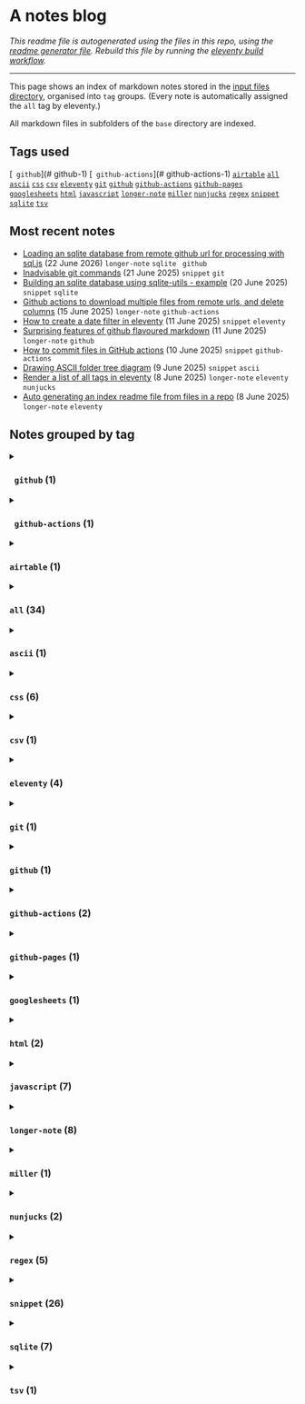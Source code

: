 # A notes blog

_This readme file is autogenerated using the files in this repo, using the [readme generator file](/base/create-readme.md). Rebuild this file by running the [eleventy build workflow](https://github.com/aewshopping/repo-blog/actions/workflows/eleventy-build.yaml)._

---

This page shows an index of markdown notes stored in the [input files directory](/base/), organised into `tag` groups. (Every note is automatically assigned the `all` tag by eleventy.)

All markdown files in subfolders of the `base` directory are indexed.

## Tags used

[` github`](# github-1)&#8197;[` github-actions`](# github-actions-1)&#8197;[`airtable`](#airtable-1)&#8197;[`all`](#all-34)&#8197;[`ascii`](#ascii-1)&#8197;[`css`](#css-6)&#8197;[`csv`](#csv-1)&#8197;[`eleventy`](#eleventy-4)&#8197;[`git`](#git-1)&#8197;[`github`](#github-1)&#8197;[`github-actions`](#github-actions-2)&#8197;[`github-pages`](#github-pages-1)&#8197;[`googlesheets`](#googlesheets-1)&#8197;[`html`](#html-2)&#8197;[`javascript`](#javascript-7)&#8197;[`longer-note`](#longer-note-8)&#8197;[`miller`](#miller-1)&#8197;[`nunjucks`](#nunjucks-2)&#8197;[`regex`](#regex-5)&#8197;[`snippet`](#snippet-26)&#8197;[`sqlite`](#sqlite-7)&#8197;[`tsv`](#tsv-1)&#8197;

## Most recent notes
- [Loading an sqlite database from remote github url for processing with sql.js](./base/notes/load-sqlite-from-gh.md) (22 June 2026) `longer-note` `sqlite` ` github`
- [Inadvisable git commands](./base/snippets/inadvisable-git.md) (21 June 2025) `snippet` `git`
- [Building an sqlite database using sqlite-utils - example](./base/snippets/sqlite-utils-build-db-example.md) (20 June 2025) `snippet` `sqlite`
- [Github actions to download multiple files from remote urls, and delete columns](./base/notes/github-workflow-csv-tsv-manipulate.md) (15 June 2025) `longer-note` `github-actions`
- [How to create a date filter in eleventy](./base/snippets/eleventy-date-filter.md) (11 June 2025) `snippet` `eleventy`
- [Surprising features of github flavoured markdown](./base/notes/github-flavoured-markdown-surprises.md) (11 June 2025) `longer-note` `github`
- [How to commit files in GitHub actions](./base/snippets/commit-files-gh-actions.md) (10 June 2025) `snippet` `github-actions`
- [Drawing ASCII folder tree diagram](./base/snippets/create-folder-tree-in-ascii.md) (9 June 2025) `snippet` `ascii`
- [Render a list of all tags in eleventy](./base/notes/eleventy-iterate-tags.md) (8 June 2025) `longer-note` `eleventy` `nunjucks`
- [Auto generating an index readme file from files in a repo](./base/notes/eleventy-generate-readme-from-repo-files.md) (8 June 2025) `longer-note` `eleventy`

## Notes grouped by tag

<details>
<summary>

### ` github` (1)</summary>
- [Loading an sqlite database from remote github url for processing with sql.js](./base/notes/load-sqlite-from-gh.md) (22 June 2026) `longer-note` `sqlite` ` github`
---
</details>
<details>
<summary>

### ` github-actions` (1)</summary>
- [Loading Miller in github actions or codespaces terminal](./base/snippets/loading-miller-in-terminal-or-actions.md) (5 June 2025) `snippet` `miller` ` github-actions`
---
</details>
<details>
<summary>

### `airtable` (1)</summary>
- [Regex is implemented differently in different contexts](./base/snippets/regex-different-implementations.md) (11 January 2025) `snippet` `regex` `airtable`
---
</details>
<details>
<summary>

### `all` (34)</summary>
- [Loading an sqlite database from remote github url for processing with sql.js](./base/notes/load-sqlite-from-gh.md) (22 June 2026) `longer-note` `sqlite` ` github`
- [Inadvisable git commands](./base/snippets/inadvisable-git.md) (21 June 2025) `snippet` `git`
- [Building an sqlite database using sqlite-utils - example](./base/snippets/sqlite-utils-build-db-example.md) (20 June 2025) `snippet` `sqlite`
- [Github actions to download multiple files from remote urls, and delete columns](./base/notes/github-workflow-csv-tsv-manipulate.md) (15 June 2025) `longer-note` `github-actions`
- [How to create a date filter in eleventy](./base/snippets/eleventy-date-filter.md) (11 June 2025) `snippet` `eleventy`
- [Surprising features of github flavoured markdown](./base/notes/github-flavoured-markdown-surprises.md) (11 June 2025) `longer-note` `github`
- [How to commit files in GitHub actions](./base/snippets/commit-files-gh-actions.md) (10 June 2025) `snippet` `github-actions`
- [Drawing ASCII folder tree diagram](./base/snippets/create-folder-tree-in-ascii.md) (9 June 2025) `snippet` `ascii`
- [Render a list of all tags in eleventy](./base/notes/eleventy-iterate-tags.md) (8 June 2025) `longer-note` `eleventy` `nunjucks`
- [Auto generating an index readme file from files in a repo](./base/notes/eleventy-generate-readme-from-repo-files.md) (8 June 2025) `longer-note` `eleventy`
- [Loading Miller in github actions or codespaces terminal](./base/snippets/loading-miller-in-terminal-or-actions.md) (5 June 2025) `snippet` `miller` ` github-actions`
- [How to serve static sites in GitHub pages](./base/notes/eleventy-github-pages-options.md) (5 May 2025) `longer-note` `github-pages`
- [css paragraph text height](./base/snippets/css-para-height.md) (31 March 2025) `snippet` `css`
- [focus-visible is a good way to register focus state](./base/snippets/focus-visible-for-focus.md) (30 January 2025) `snippet` `css`
- [Tweaking colour to some other colour in css](./base/snippets/css-tweak-colour.md) (30 January 2025) `snippet` `css`
- [Simple colour mode option in css with has selector](./base/snippets/simple-colour-mode-with-has-css.md) (28 January 2025) `snippet` `css`
- [How to set top left bottom right in css with one inset property](./base/snippets/inset-css-property.md) (27 January 2025) `snippet` `css`
- [How to style html details elements with css](./base/snippets/styling-details-element-css.md) (26 January 2025) `snippet` `css` `html`
- [matchAll output from javascript is like this](./base/snippets/matchall-array-output.md) (23 January 2025) `snippet` `regex` `javascript`
- [How to use regex to capture tags and taxonomies](./base/snippets/regex-get-tags-and-taxonomies.md) (21 January 2025) `snippet` `regex`
- [How to use &quot;For loops&quot; to access values in JavaScript object and arrays](./base/notes/loops-javascript-objects-and-arrays.md) (21 January 2025) `longer-note` `javascript`
- [How to find all instances of match pattern in regex using JavaScript](./base/snippets/find-all-match-regex.md) (20 January 2025) `snippet` `regex` `javascript`
- [How to output a json file from a raw json object with eleventy](./base/snippets/json-file-from-eleventy.md) (19 January 2025) `snippet` `eleventy` `nunjucks` `javascript`
- [How to us regex to wrap text paragraphs in &lt;p&gt; tags](./base/snippets/regex-wrap-para.md) (17 January 2025) `snippet` `regex` `javascript`
- [JavaScript find in string method returns -1 if no match found](./base/snippets/js-find-string-result.md) (15 January 2025) `snippet` `javascript`
- [You can select a random row from an sqlite table but there are faster and slower ways to do it](./base/snippets/select-random-row-sqlit.md) (14 January 2025) `snippet` `sqlite`
- [Links with text fragments can link to specific text on a webpage](./base/notes/html-text-frags.md) (13 January 2025) `longer-note` `html` `javascript`
- [Regex is implemented differently in different contexts](./base/snippets/regex-different-implementations.md) (11 January 2025) `snippet` `regex` `airtable`
- [You can use a map function together with lambda function in Googlesheets to apply a formula to every cell in an array](./base/snippets/googlesheets-lambda-function.md) (10 January 2025) `snippet` `googlesheets`
- [csv files cannot contain line breaks in a field entry](./base/snippets/csv-no-line-breaks-in-cell.md) (10 January 2025) `snippet` `csv` `tsv`
- [You can&#39;t change column names in a table in SQLite unless you have version greater than 3.25.0](./base/snippets/sqlite-rename-column-challenge.md) (9 January 2025) `snippet` `sqlite`
- [You can&#39;t change the type of a column in sqlite, you have to create a new table with the column type you want and copy it across](./base/snippets/sqlite-cant-change-column-type.md) (9 January 2025) `snippet` `sqlite`
- [There is no date type in SQLite](./base/snippets/sqlite-no-date-type.md) (8 January 2025) `snippet` `sqlite`
- [SQLite is loosely typed ie pretty much any type of data can go in any column](./base/snippets/sqlite-is-loosely-typed.md) (8 January 2025) `snippet` `sqlite`
---
</details>
<details>
<summary>

### `ascii` (1)</summary>
- [Drawing ASCII folder tree diagram](./base/snippets/create-folder-tree-in-ascii.md) (9 June 2025) `snippet` `ascii`
---
</details>
<details>
<summary>

### `css` (6)</summary>
- [css paragraph text height](./base/snippets/css-para-height.md) (31 March 2025) `snippet` `css`
- [focus-visible is a good way to register focus state](./base/snippets/focus-visible-for-focus.md) (30 January 2025) `snippet` `css`
- [Tweaking colour to some other colour in css](./base/snippets/css-tweak-colour.md) (30 January 2025) `snippet` `css`
- [Simple colour mode option in css with has selector](./base/snippets/simple-colour-mode-with-has-css.md) (28 January 2025) `snippet` `css`
- [How to set top left bottom right in css with one inset property](./base/snippets/inset-css-property.md) (27 January 2025) `snippet` `css`
- [How to style html details elements with css](./base/snippets/styling-details-element-css.md) (26 January 2025) `snippet` `css` `html`
---
</details>
<details>
<summary>

### `csv` (1)</summary>
- [csv files cannot contain line breaks in a field entry](./base/snippets/csv-no-line-breaks-in-cell.md) (10 January 2025) `snippet` `csv` `tsv`
---
</details>
<details>
<summary>

### `eleventy` (4)</summary>
- [How to create a date filter in eleventy](./base/snippets/eleventy-date-filter.md) (11 June 2025) `snippet` `eleventy`
- [Render a list of all tags in eleventy](./base/notes/eleventy-iterate-tags.md) (8 June 2025) `longer-note` `eleventy` `nunjucks`
- [Auto generating an index readme file from files in a repo](./base/notes/eleventy-generate-readme-from-repo-files.md) (8 June 2025) `longer-note` `eleventy`
- [How to output a json file from a raw json object with eleventy](./base/snippets/json-file-from-eleventy.md) (19 January 2025) `snippet` `eleventy` `nunjucks` `javascript`
---
</details>
<details>
<summary>

### `git` (1)</summary>
- [Inadvisable git commands](./base/snippets/inadvisable-git.md) (21 June 2025) `snippet` `git`
---
</details>
<details>
<summary>

### `github` (1)</summary>
- [Surprising features of github flavoured markdown](./base/notes/github-flavoured-markdown-surprises.md) (11 June 2025) `longer-note` `github`
---
</details>
<details>
<summary>

### `github-actions` (2)</summary>
- [Github actions to download multiple files from remote urls, and delete columns](./base/notes/github-workflow-csv-tsv-manipulate.md) (15 June 2025) `longer-note` `github-actions`
- [How to commit files in GitHub actions](./base/snippets/commit-files-gh-actions.md) (10 June 2025) `snippet` `github-actions`
---
</details>
<details>
<summary>

### `github-pages` (1)</summary>
- [How to serve static sites in GitHub pages](./base/notes/eleventy-github-pages-options.md) (5 May 2025) `longer-note` `github-pages`
---
</details>
<details>
<summary>

### `googlesheets` (1)</summary>
- [You can use a map function together with lambda function in Googlesheets to apply a formula to every cell in an array](./base/snippets/googlesheets-lambda-function.md) (10 January 2025) `snippet` `googlesheets`
---
</details>
<details>
<summary>

### `html` (2)</summary>
- [How to style html details elements with css](./base/snippets/styling-details-element-css.md) (26 January 2025) `snippet` `css` `html`
- [Links with text fragments can link to specific text on a webpage](./base/notes/html-text-frags.md) (13 January 2025) `longer-note` `html` `javascript`
---
</details>
<details>
<summary>

### `javascript` (7)</summary>
- [matchAll output from javascript is like this](./base/snippets/matchall-array-output.md) (23 January 2025) `snippet` `regex` `javascript`
- [How to use &quot;For loops&quot; to access values in JavaScript object and arrays](./base/notes/loops-javascript-objects-and-arrays.md) (21 January 2025) `longer-note` `javascript`
- [How to find all instances of match pattern in regex using JavaScript](./base/snippets/find-all-match-regex.md) (20 January 2025) `snippet` `regex` `javascript`
- [How to output a json file from a raw json object with eleventy](./base/snippets/json-file-from-eleventy.md) (19 January 2025) `snippet` `eleventy` `nunjucks` `javascript`
- [How to us regex to wrap text paragraphs in &lt;p&gt; tags](./base/snippets/regex-wrap-para.md) (17 January 2025) `snippet` `regex` `javascript`
- [JavaScript find in string method returns -1 if no match found](./base/snippets/js-find-string-result.md) (15 January 2025) `snippet` `javascript`
- [Links with text fragments can link to specific text on a webpage](./base/notes/html-text-frags.md) (13 January 2025) `longer-note` `html` `javascript`
---
</details>
<details>
<summary>

### `longer-note` (8)</summary>
- [Loading an sqlite database from remote github url for processing with sql.js](./base/notes/load-sqlite-from-gh.md) (22 June 2026) `longer-note` `sqlite` ` github`
- [Github actions to download multiple files from remote urls, and delete columns](./base/notes/github-workflow-csv-tsv-manipulate.md) (15 June 2025) `longer-note` `github-actions`
- [Surprising features of github flavoured markdown](./base/notes/github-flavoured-markdown-surprises.md) (11 June 2025) `longer-note` `github`
- [Render a list of all tags in eleventy](./base/notes/eleventy-iterate-tags.md) (8 June 2025) `longer-note` `eleventy` `nunjucks`
- [Auto generating an index readme file from files in a repo](./base/notes/eleventy-generate-readme-from-repo-files.md) (8 June 2025) `longer-note` `eleventy`
- [How to serve static sites in GitHub pages](./base/notes/eleventy-github-pages-options.md) (5 May 2025) `longer-note` `github-pages`
- [How to use &quot;For loops&quot; to access values in JavaScript object and arrays](./base/notes/loops-javascript-objects-and-arrays.md) (21 January 2025) `longer-note` `javascript`
- [Links with text fragments can link to specific text on a webpage](./base/notes/html-text-frags.md) (13 January 2025) `longer-note` `html` `javascript`
---
</details>
<details>
<summary>

### `miller` (1)</summary>
- [Loading Miller in github actions or codespaces terminal](./base/snippets/loading-miller-in-terminal-or-actions.md) (5 June 2025) `snippet` `miller` ` github-actions`
---
</details>
<details>
<summary>

### `nunjucks` (2)</summary>
- [Render a list of all tags in eleventy](./base/notes/eleventy-iterate-tags.md) (8 June 2025) `longer-note` `eleventy` `nunjucks`
- [How to output a json file from a raw json object with eleventy](./base/snippets/json-file-from-eleventy.md) (19 January 2025) `snippet` `eleventy` `nunjucks` `javascript`
---
</details>
<details>
<summary>

### `regex` (5)</summary>
- [matchAll output from javascript is like this](./base/snippets/matchall-array-output.md) (23 January 2025) `snippet` `regex` `javascript`
- [How to use regex to capture tags and taxonomies](./base/snippets/regex-get-tags-and-taxonomies.md) (21 January 2025) `snippet` `regex`
- [How to find all instances of match pattern in regex using JavaScript](./base/snippets/find-all-match-regex.md) (20 January 2025) `snippet` `regex` `javascript`
- [How to us regex to wrap text paragraphs in &lt;p&gt; tags](./base/snippets/regex-wrap-para.md) (17 January 2025) `snippet` `regex` `javascript`
- [Regex is implemented differently in different contexts](./base/snippets/regex-different-implementations.md) (11 January 2025) `snippet` `regex` `airtable`
---
</details>
<details>
<summary>

### `snippet` (26)</summary>
- [Inadvisable git commands](./base/snippets/inadvisable-git.md) (21 June 2025) `snippet` `git`
- [Building an sqlite database using sqlite-utils - example](./base/snippets/sqlite-utils-build-db-example.md) (20 June 2025) `snippet` `sqlite`
- [How to create a date filter in eleventy](./base/snippets/eleventy-date-filter.md) (11 June 2025) `snippet` `eleventy`
- [How to commit files in GitHub actions](./base/snippets/commit-files-gh-actions.md) (10 June 2025) `snippet` `github-actions`
- [Drawing ASCII folder tree diagram](./base/snippets/create-folder-tree-in-ascii.md) (9 June 2025) `snippet` `ascii`
- [Loading Miller in github actions or codespaces terminal](./base/snippets/loading-miller-in-terminal-or-actions.md) (5 June 2025) `snippet` `miller` ` github-actions`
- [css paragraph text height](./base/snippets/css-para-height.md) (31 March 2025) `snippet` `css`
- [focus-visible is a good way to register focus state](./base/snippets/focus-visible-for-focus.md) (30 January 2025) `snippet` `css`
- [Tweaking colour to some other colour in css](./base/snippets/css-tweak-colour.md) (30 January 2025) `snippet` `css`
- [Simple colour mode option in css with has selector](./base/snippets/simple-colour-mode-with-has-css.md) (28 January 2025) `snippet` `css`
- [How to set top left bottom right in css with one inset property](./base/snippets/inset-css-property.md) (27 January 2025) `snippet` `css`
- [How to style html details elements with css](./base/snippets/styling-details-element-css.md) (26 January 2025) `snippet` `css` `html`
- [matchAll output from javascript is like this](./base/snippets/matchall-array-output.md) (23 January 2025) `snippet` `regex` `javascript`
- [How to use regex to capture tags and taxonomies](./base/snippets/regex-get-tags-and-taxonomies.md) (21 January 2025) `snippet` `regex`
- [How to find all instances of match pattern in regex using JavaScript](./base/snippets/find-all-match-regex.md) (20 January 2025) `snippet` `regex` `javascript`
- [How to output a json file from a raw json object with eleventy](./base/snippets/json-file-from-eleventy.md) (19 January 2025) `snippet` `eleventy` `nunjucks` `javascript`
- [How to us regex to wrap text paragraphs in &lt;p&gt; tags](./base/snippets/regex-wrap-para.md) (17 January 2025) `snippet` `regex` `javascript`
- [JavaScript find in string method returns -1 if no match found](./base/snippets/js-find-string-result.md) (15 January 2025) `snippet` `javascript`
- [You can select a random row from an sqlite table but there are faster and slower ways to do it](./base/snippets/select-random-row-sqlit.md) (14 January 2025) `snippet` `sqlite`
- [Regex is implemented differently in different contexts](./base/snippets/regex-different-implementations.md) (11 January 2025) `snippet` `regex` `airtable`
- [You can use a map function together with lambda function in Googlesheets to apply a formula to every cell in an array](./base/snippets/googlesheets-lambda-function.md) (10 January 2025) `snippet` `googlesheets`
- [csv files cannot contain line breaks in a field entry](./base/snippets/csv-no-line-breaks-in-cell.md) (10 January 2025) `snippet` `csv` `tsv`
- [You can&#39;t change column names in a table in SQLite unless you have version greater than 3.25.0](./base/snippets/sqlite-rename-column-challenge.md) (9 January 2025) `snippet` `sqlite`
- [You can&#39;t change the type of a column in sqlite, you have to create a new table with the column type you want and copy it across](./base/snippets/sqlite-cant-change-column-type.md) (9 January 2025) `snippet` `sqlite`
- [There is no date type in SQLite](./base/snippets/sqlite-no-date-type.md) (8 January 2025) `snippet` `sqlite`
- [SQLite is loosely typed ie pretty much any type of data can go in any column](./base/snippets/sqlite-is-loosely-typed.md) (8 January 2025) `snippet` `sqlite`
---
</details>
<details>
<summary>

### `sqlite` (7)</summary>
- [Loading an sqlite database from remote github url for processing with sql.js](./base/notes/load-sqlite-from-gh.md) (22 June 2026) `longer-note` `sqlite` ` github`
- [Building an sqlite database using sqlite-utils - example](./base/snippets/sqlite-utils-build-db-example.md) (20 June 2025) `snippet` `sqlite`
- [You can select a random row from an sqlite table but there are faster and slower ways to do it](./base/snippets/select-random-row-sqlit.md) (14 January 2025) `snippet` `sqlite`
- [You can&#39;t change column names in a table in SQLite unless you have version greater than 3.25.0](./base/snippets/sqlite-rename-column-challenge.md) (9 January 2025) `snippet` `sqlite`
- [You can&#39;t change the type of a column in sqlite, you have to create a new table with the column type you want and copy it across](./base/snippets/sqlite-cant-change-column-type.md) (9 January 2025) `snippet` `sqlite`
- [There is no date type in SQLite](./base/snippets/sqlite-no-date-type.md) (8 January 2025) `snippet` `sqlite`
- [SQLite is loosely typed ie pretty much any type of data can go in any column](./base/snippets/sqlite-is-loosely-typed.md) (8 January 2025) `snippet` `sqlite`
---
</details>
<details>
<summary>

### `tsv` (1)</summary>
- [csv files cannot contain line breaks in a field entry](./base/snippets/csv-no-line-breaks-in-cell.md) (10 January 2025) `snippet` `csv` `tsv`
---
</details>
